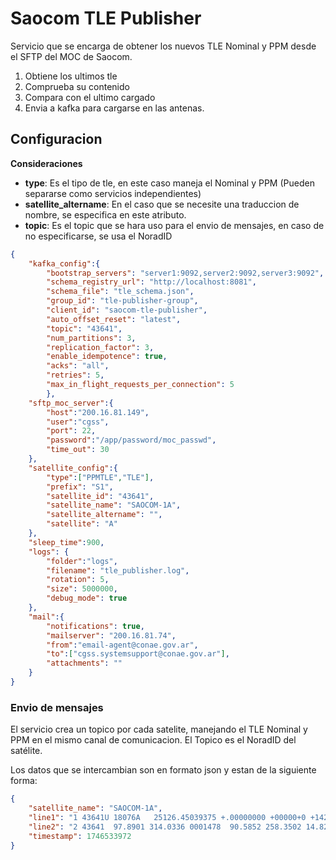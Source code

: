 # Saocom TLE Publisher

Servicio que se encarga de obtener los nuevos TLE Nominal y PPM desde el SFTP del MOC de Saocom.
1. Obtiene los ultimos tle
2. Comprueba su contenido
3. Compara con el ultimo cargado
4. Envia a kafka para cargarse en las antenas.

## Configuracion

**Consideraciones**
- **type**: Es el tipo de tle, en este caso maneja el Nominal y PPM (Pueden separarse como servicios independientes)
- **satellite_altername**: En el caso que se necesite una traduccion de nombre, se especifica en este atributo.
- **topic**: Es el topic que se hara uso para el envio de mensajes, en caso de no especificarse, se usa el NoradID


```json
{
    "kafka_config":{
        "bootstrap_servers": "server1:9092,server2:9092,server3:9092",
        "schema_registry_url": "http://localhost:8081",
        "schema_file": "tle_schema.json",
        "group_id": "tle-publisher-group",
        "client_id": "saocom-tle-publisher",
        "auto_offset_reset": "latest",
        "topic": "43641",
        "num_partitions": 3,
        "replication_factor": 3,
        "enable_idempotence": true,
        "acks": "all",
        "retries": 5,
        "max_in_flight_requests_per_connection": 5
        },
    "sftp_moc_server":{
        "host":"200.16.81.149",
        "user":"cgss",
        "port": 22,
        "password":"/app/password/moc_passwd",
        "time_out": 30
    },
    "satellite_config":{
        "type":["PPMTLE","TLE"],
        "prefix": "S1",
        "satellite_id": "43641",
        "satellite_name": "SAOCOM-1A",
        "satellite_altername": "",
        "satellite": "A"
    },
    "sleep_time":900,
    "logs": {
        "folder":"logs",
        "filename": "tle_publisher.log",
        "rotation": 5,
        "size": 5000000,
        "debug_mode": true
    },
    "mail":{
        "notifications": true,
        "mailserver": "200.16.81.74",
        "from":"email-agent@conae.gov.ar",
        "to":["cgss.systemsupport@conae.gov.ar"],
        "attachments": ""
    }
}
```

### Envio de mensajes

El servicio crea un topico por cada satelite, manejando el TLE Nominal y PPM en el mismo canal de comunicacion. El Topico es el NoradID del satélite.

Los datos que se intercambian son en formato json y estan de la siguiente forma:
```json
{
    "satellite_name": "SAOCOM-1A",
    "line1": "1 43641U 18076A   25126.45039375 +.00000000 +00000+0 +14262-4 6 22755",
    "line2": "2 43641  97.8901 314.0336 0001478  90.5852 258.3502 14.82148398355841",
    "timestamp": 1746533972
}
```